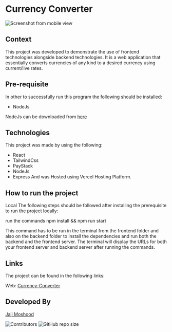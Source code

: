 # Currency Converter

![Screenshot from mobile view](https://res.cloudinary.com/dbkthd6ck/image/upload/v1706092369/Screenshot_127_jvidfl.png)

## Context

This project was developed to demonstrate the use of frontend technologies alongside backend technologies. It is a web application that essentially converts currencies of any kind to a desired currency using current/live rates.

## Pre-requisite

In other to successfully run this program the following should be installed:

- NodeJs

NodeJs can be downloaded from [here](https://nodejs.org/en/download)

## Technologies

This project was made by using the following:

- React
- TailwindCss
- PayStack
- NodeJs
- Express
And was Hosted using Vercel Hosting Platform.


## How to run the project
Local
The following steps should be followed after installing the prerequisite to run the project locally:

run the commands
npm install && npm run start  

This command has to be run in the terminal from the frontend folder and also on the backend folder to install the dependencies and run both the backend and the frontend server. The terminal will display the URLs for both your frontend server and backend server after running the commands.

## Links

The project can be found in the following links:

Web: [Currency-Converter](https://)

## Developed By

[Jaji Moshood](https://github.com/jaymhorsh)

![Contributors](https://img.shields.io/github/contributors/jaymhorsh/currency-converter?logoColor=green&style=plastic) ![GitHub repo size](https://img.shields.io/github/repo-size/jaymhorsh/currency-converter)






